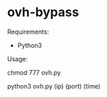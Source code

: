 # ovh-bypass


Requirements:

- Python3

Usage:

chmod 777 ovh.py

python3 ovh.py (ip) (port) (time)
